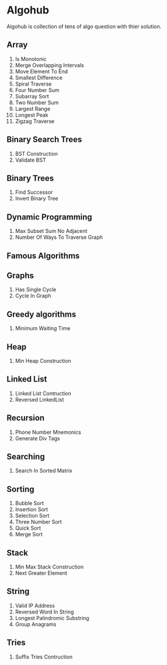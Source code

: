# Algohub 
Algohub is collection of tens of algo question with thier solution. 

## Array
1. Is Monotonic
2. Merge Overlapping Intervals
3. Move Element To End
4. Smallest Difference
5. Spiral Traverse
6. Four Number Sum
7. Subarray Sort
8. Two Number Sum
9. Largest Range
10. Longest Peak
11. Zigzag Traverse

## Binary Search Trees
1. BST Construction
2. Validate BST

## Binary Trees
1. Find Successor
2. Invert Binary Tree

## Dynamic Programming
1. Max Subset Sum No Adjacent
2. Number Of Ways To Traverse Graph

## Famous Algorithms

## Graphs
1. Has Single Cycle
2. Cycle In Graph

## Greedy algorithms
1. Minimum Waiting Time

## Heap
1. Min Heap Construction

## Linked List
1. Linked List Contruction
2. Reversed LinkedList

## Recursion
1. Phone Number Mnemonics
2. Generate Div Tags

## Searching
1. Search In Sorted Matrix

## Sorting
1. Bubble Sort
2. Insertion Sort
3. Selection Sort
4. Three Number Sort
5. Quick Sort
6. Merge Sort

## Stack
1. Min Max Stack Construction
2. Next Greater Element

## String
1. Valid IP Address
2. Reversed Word In String
3. Longest Palindromic Substring
4. Group Anagrams

## Tries
1. Suffix Tries Contruction
